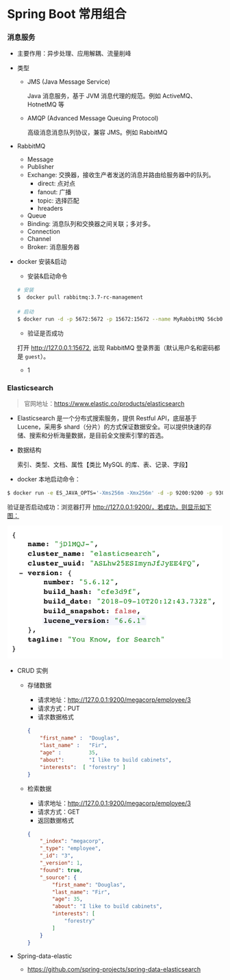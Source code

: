 #  Spring Boot 常用组合

###  消息服务

- 主要作用：异步处理、应用解耦、流量削峰

- 类型

  - JMS (Java Message Service)

    Java 消息服务，基于 JVM 消息代理的规范。例如 ActiveMQ、HotnetMQ 等

  - AMQP (Advanced Message Queuing Protocol)

    高级消息消息队列协议，兼容 JMS。例如 RabbitMQ

- RabbitMQ

  - Message
  - Publisher
  - Exchange: 交换器，接收生产者发送的消息并路由给服务器中的队列。
    - direct: 点对点
    - fanout: 广播
    - topic: 选择匹配
    - hreaders
  - Queue
  - Binding: 消息队列和交换器之间关联；多对多。
  - Connection
  - Channel
  - Broker: 消息服务器

- docker 安装&启动

  - 安装&启动命令

  ```bash
  # 安装
  $  docker pull rabbitmq:3.7-rc-management
  
  # 启动
  $ docker run -d -p 5672:5672 -p 15672:15672 --name MyRabbitMQ 56cb0ad23da3
  ```

  - 验证是否成功

  打开 http://127.0.0.1:15672, 出现 RabbitMQ 登录界面（默认用户名和密码都是 `guest`）。

  - 1

###  Elasticsearch

> 官网地址：https://www.elastic.co/products/elasticsearch

- Elasticsearch 是一个分布式搜索服务，提供 Restful API，底层基于 Lucene，采用多 shard（分片）的方式保证数据安全。可以提供快速的存储、搜索和分析海量数据，是目前全文搜索引擎的首选。

- 数据结构

  索引、类型、文档、属性【类比 MySQL 的库、表、记录、字段】

- docker 本地启动命令：

```bash
$ docker run -e ES_JAVA_OPTS='-Xms256m -Xmx256m' -d -p 9200:9200 -p 9300:9300 --name ES01 5acf0e8da90b
```

验证是否启动成功：浏览器打开 http://127.0.0.1:9200/，若成功，则显示如下图：

![](https://github.com/JiaoXR/Framework/blob/master/pics/Elasticsearch.png)

- CRUD 实例

  - 存储数据

    - 请求地址：http://127.0.0.1:9200/megacorp/employee/3
    - 请求方式：PUT
    - 请求数据格式

    ```json
    {
        "first_name" :  "Douglas",
        "last_name" :   "Fir",
        "age" :         35,
        "about":        "I like to build cabinets",
        "interests":  [ "forestry" ]
    }
    ```

  - 检索数据

    - 请求地址：http://127.0.0.1:9200/megacorp/employee/3
    - 请求方式：GET
    -  返回数据格式

    ```json
    {
        "_index": "megacorp",
        "_type": "employee",
        "_id": "3",
        "_version": 1,
        "found": true,
        "_source": {
            "first_name": "Douglas",
            "last_name": "Fir",
            "age": 35,
            "about": "I like to build cabinets",
            "interests": [
                "forestry"
            ]
        }
    }
    ```

- Spring-data-elastic
  - https://github.com/spring-projects/spring-data-elasticsearch





